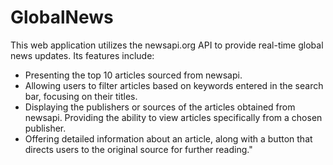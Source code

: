 # GlobalNews

This web application utilizes the newsapi.org API to provide real-time global news updates. Its features include:

- Presenting the top 10 articles sourced from newsapi.
- Allowing users to filter articles based on keywords entered in the search bar, focusing on their titles.
- Displaying the publishers or sources of the articles obtained from newsapi.
  Providing the ability to view articles specifically from a chosen publisher.
- Offering detailed information about an article, along with a button that directs users to the original source for further reading."
